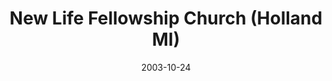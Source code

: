 ---
date: &id001 2003-10-24
end_date: null
location:
  address: 12960 James Street
  city: Holland
  state: MI
minister:
- end: 2003-01-01
  name: Martin Novak
  start: 1998-01-01
  type: Evangelist
- end: null
  name: Martin Novak
  start: 2003-01-01
  type: Pastor
ministers:
- Martin Novak
- Martin Novak
name: New Life Fellowship Church
names:
- end: 2003-10-24
  name: New Life Fellowship Chapel, Orthodox Presbyterian Church
  start: 1997-03-21
- end: null
  name: New Life Fellowship Church, Orthodox Presbyterian
  start: 2003-10-24
origination_date: *id001
raw_data: "MI Holland\nNew Life Fellowship Chapel, Orthodox Presbyterian Church  (March\
  \ 21, 1997\u2013October 24, 2003)\nNew Life Fellowship Church, Orthodox Presbyterian\
  \  (October 24, 2003\u2013 )\n12960 James Street\nEvangelist: Martin Novak, 1998\u2013\
  2003\nPastor: Martin Novak, 2003\u2013"
received_from: null
states:
- MI
status:
  active: true
  end_date: null
  reason: null
  received_from: null
  withdrawal_to: null
title: New Life Fellowship Church (Holland MI)
year_established:
- 2003

---